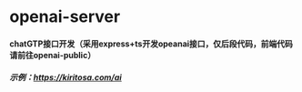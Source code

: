 # openai-server

#### chatGTP接口开发（采用express+ts开发opeanai接口，仅后段代码，前端代码请前往openai-public）  
##### 示例：https://kiritosa.com/ai
